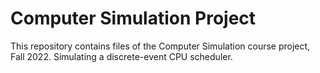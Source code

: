 # Computer Simulation Project
This repository contains files of the Computer Simulation course project, Fall 2022.
Simulating a discrete-event CPU scheduler.

